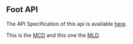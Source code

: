 ## Foot API

The API Specification of this api is available [here](https://petstore.swagger.io/?url=https://raw.githubusercontent.com/hei-school/hei-admin-api/dev/doc/api.yml).

This is the [MCD](https://lucid.app/lucidchart/5f3670b0-83e3-4056-a532-f6b221b354bd/edit?viewport_loc=-144%2C-784%2C2220%2C1026%2C0_0&invitationId=inv_a6b42223-1b76-44f6-a7db-e5d6d71cc479) and this one the [MLD](https://lucid.app/lucidchart/5f3670b0-83e3-4056-a532-f6b221b354bd/edit?viewport_loc=-144%2C-784%2C2220%2C1026%2C0_0&invitationId=inv_a6b42223-1b76-44f6-a7db-e5d6d71cc479).